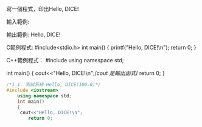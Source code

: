 寫一個程式，印出Hello, DICE!

輸入範例:

輸出範例:
Hello, DICE!

C範例程式:
#include<stdio.h>
int main()
{
    printf("Hello, DICE!\n");
    return 0;
}

C++範例程式：
#include <iostream>
using namespace std;

int main()
{
cout<<"Hello, DICE!\n";/*cout 是輸出函式*/
return 0;
}

```cpp
/*1_1. 測試系統-Hello, DICE(100.0)*/
#include <iostream>     
    using namespace std; 
    int main() 
    { 
     cout<<"Hello, DICE!\n";
        return 0; 
```
